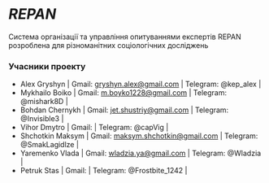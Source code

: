 #                                                                       *REPAN*
 Система організації та управління опитуваннями експертів REPAN розроблена для різноманітних соціологічних досліджень </p>

### Учасники проекту

+ Alex Gryshyn | Gmail: gryshyn.alex@gmail.com | Telegram: @kep_alex |
+ Mykhailo Boiko | Gmail: m.boyko1228@gmail.com  | Telegram: @mishark8D |
+ Bohdan Chernykh | Gmail: jet.shustriy@gmail.com | Telegram: @Invisible3 |
+ Vihor Dmytro | Gmail:  | Telegram: @capVig |
+ Shchotkin Maksym | Gmail: maksym.shchotkin@gmail.com | Telegram: @SmakLagidlze |
+ Yaremenko Vlada | Gmail: wladzia.ya@gmail.com  | Telegram: @Wladzia |
+ Petruk Stas | Gmail:  | Telegram: @Frostbite_1242 |
